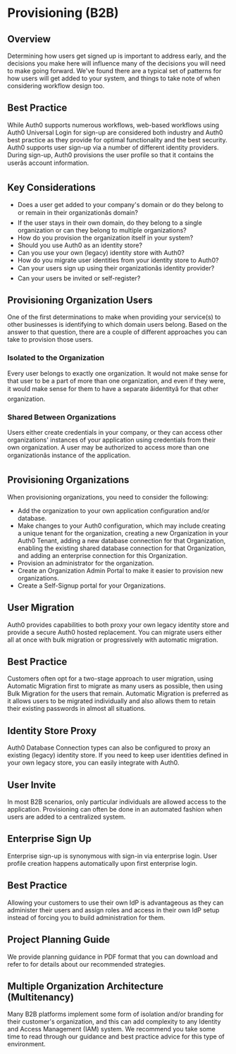 # Provisioning (B2B)

## Overview

Determining how users get signed up is important to address early, and the decisions you make here will influence many of the decisions you will need to make going forward. We've found there are a typical set of patterns for how users will get added to your system, and things to take note of when considering workflow design too.

## Best Practice

While Auth0 supports numerous workflows, web-based workflows using Auth0 Universal Login for sign-up are considered both industry and Auth0 best practice as they provide for optimal functionality and the best security. Auth0 supports user sign-up via a number of different identity providers. During sign-up, Auth0 provisions the user profile so that it contains the userâs account information.

## Key Considerations

- Does a user get added to your company's domain or do they belong to or remain in their organizationâs domain?
- If the user stays in their own domain, do they belong to a single organization or can they belong to multiple organizations?
- How do you provision the organization itself in your system?
- Should you use Auth0 as an identity store?
- Can you use your own (legacy) identity store with Auth0?
- How do you migrate user identities from your identity store to Auth0?
- Can your users sign up using their organizationâs identity provider?
- Can your users be invited or self-register?
## Provisioning Organization Users

One of the first determinations to make when providing your service(s) to other businesses is identifying to which domain users belong. Based on the answer to that question, there are a couple of different approaches you can take to provision those users.

### Isolated to the Organization

Every user belongs to exactly one organization. It would not make sense for that user to be a part of more than one organization, and even if they were, it would make sense for them to have a separate âidentityâ for that other organization.

### Shared Between Organizations

Users either create credentials in your company, or they can access other organizations' instances of your application using credentials from their own organization. A user may be authorized to access more than one organizationâs instance of the application.

## Provisioning Organizations

When provisioning organizations, you need to consider the following:

- Add the organization to your own application configuration and/or database.
- Make changes to your Auth0 configuration, which may include creating a unique tenant for the organization, creating a new Organization in your Auth0 Tenant, adding a new database connection for that Organization, enabling the existing shared database connection for that Organization, and adding an enterprise connection for this Organization.
- Provision an administrator for the organization.
- Create an Organization Admin Portal to make it easier to provision new organizations.
- Create a Self-Signup portal for your Organizations.
## User Migration

Auth0 provides capabilities to both proxy your own legacy identity store and provide a secure Auth0 hosted replacement. You can migrate users either all at once with bulk migration or progressively with automatic migration.

## Best Practice

Customers often opt for a two-stage approach to user migration, using Automatic Migration first to migrate as many users as possible, then using Bulk Migration for the users that remain. Automatic Migration is preferred as it allows users to be migrated individually and also allows them to retain their existing passwords in almost all situations.

## Identity Store Proxy

Auth0 Database Connection types can also be configured to proxy an existing (legacy) identity store. If you need to keep user identities defined in your own legacy store, you can easily integrate with Auth0.

## User Invite

In most B2B scenarios, only particular individuals are allowed access to the application. Provisioning can often be done in an automated fashion when users are added to a centralized system.

## Enterprise Sign Up

Enterprise sign-up is synonymous with sign-in via enterprise login. User profile creation happens automatically upon first enterprise login.

## Best Practice

Allowing your customers to use their own IdP is advantageous as they can administer their users and assign roles and access in their own IdP setup instead of forcing you to build administration for them.

## Project Planning Guide

We provide planning guidance in PDF format that you can download and refer to for details about our recommended strategies.

## Multiple Organization Architecture (Multitenancy)

Many B2B platforms implement some form of isolation and/or branding for their customer's organization, and this can add complexity to any Identity and Access Management (IAM) system. We recommend you take some time to read through our guidance and best practice advice for this type of environment.
